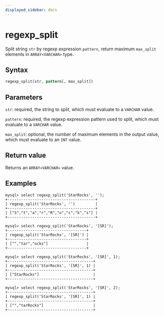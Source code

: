```yaml
---
displayed_sidebar: docs
---
```


# regexp_split



Split string `str` by regexp expression `pattern`, return maximum `max_split` elements in `ARRAY<VARCHAR>` type.

## Syntax

```Haskell
regexp_split(str, pattern[, max_split])
```

## Parameters

`str`: required, the string to split, which must evaluate to a `VARCHAR` value.

`pattern`: required, the regexp expression pattern used to split, which must evaluate to a `VARCHAR` value.

`max_split`: optional, the number of maximum elements in the output value, which must evaluate to an `INT` value.

## Return value

Returns an `ARRAY<VARCHAR>` value.

## Examples

```Plain Text
mysql> select regexp_split('StarRocks', '');
+---------------------------------------+
| regexp_split('StarRocks', '')         |
+---------------------------------------+
| ["S","t","a","r","R","o","c","k","s"] |
+---------------------------------------+

mysql> select regexp_split('StarRocks', '[SR]');
+-----------------------------------+
| regexp_split('StarRocks', '[SR]') |
+-----------------------------------+
| ["","tar","ocks"]                 |
+-----------------------------------+

mysql> select regexp_split('StarRocks', '[SR]', 1);
+--------------------------------------+
| regexp_split('StarRocks', '[SR]', 1) |
+--------------------------------------+
| ["StarRocks"]                        |
+--------------------------------------+

mysql> select regexp_split('StarRocks', '[SR]', 2);
+--------------------------------------+
| regexp_split('StarRocks', '[SR]', 1) |
+--------------------------------------+
| ["","tarRocks"]                      |
+--------------------------------------+
```
